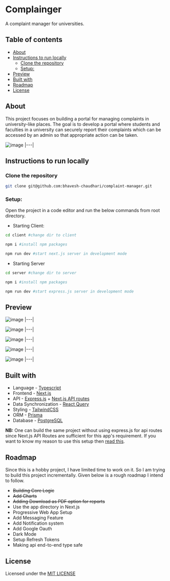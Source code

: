 <h1>Complainger</h1>

A complaint manager for universities.

<h2>Table of contents</h2>

- [About](#about)
- [Instructions to run locally](#instructions-to-run-locally)
  - [Clone the repository](#clone-the-repository)
  - [Setup:](#setup)
- [Preview](#preview)
- [Built with](#built-with)
- [Roadmap](#roadmap)
- [License](#license)

## About

This project focuses on building a portal for managing complaints in university-like places. The goal is to develop a portal where students and faculties in a university can securely report their complaints which can be accessed by an admin so that appropriate action can be taken.

![image](https://user-images.githubusercontent.com/74975876/203619614-bd33b0e1-eeb3-4af4-a5b8-617095a344c6.png)
|---|

## Instructions to run locally

### Clone the repository

```sh
git clone git@github.com:bhavesh-chaudhari/complaint-manager.git
```

### Setup:

Open the project in a code editor and run the below commands from root directory.

- Starting Client:

```sh
cd client #change dir to client
```

```sh
npm i #install npm packages
```

```sh
npm run dev #start next.js server in development mode
```

- Starting Server

```sh
cd server #change dir to server
```

```sh
npm i #install npm packages
```

```sh
npm run dev #start express.js server in development mode
```

## Preview

![image](https://user-images.githubusercontent.com/74975876/203622383-1b2e113b-f9ca-4808-b3d9-b7574e736e63.png)
|---|

![image](https://user-images.githubusercontent.com/74975876/203622450-3018000e-1ad0-49b5-9dde-95a2f09dbeab.png)
|---|

![image](https://user-images.githubusercontent.com/74975876/203622526-52660530-dde2-4307-ab82-68742d89717b.png)
|---|

![image](https://user-images.githubusercontent.com/74975876/203622689-68918367-84eb-489f-9a94-dbfbee28d56b.png)
|---|

![image](https://user-images.githubusercontent.com/74975876/203625359-1c993579-285d-495e-b1d5-6b8b0f2174f8.png)
|---|

## Built with

- Language - [Typescript](https://www.typescriptlang.org/)
- Frontend - [Next.js](https://nextjs.org/)
- API - [Express.js](https://expressjs.com/) + [Next.js API routes](https://nextjs.org/docs/api-routes/introduction)
- Data Synchronization - [React Query](https://tanstack.com/query/v4)
- Styling - [TailwindCSS](https://tailwindcss.com/)
- ORM - [Prisma](https://www.prisma.io/)
- Database - [PostgreSQL](https://www.postgresql.org/)

**NB:** One can build the same project without using express.js for api routes since Next.js API Routes are sufficient for this app's requirement. If you want to know my reason to use this setup then [read this](./docs/the-decision-to-use-expressjs-over-nextjs-api-routes-alone.md).

## Roadmap

Since this is a hobby project, I have limited time to work on it. So I am trying to build this project incrementally. Given below is a rough roadmap I intend to follow.

- ~~Building Core Logic~~
- ~~Add Charts~~
- ~~Adding Download as PDF option for reports~~
- Use the app directory in Next.js
- Progressive Web App Setup
- Add Messaging Feature
- Add Notification system
- Add Google Oauth
- Dark Mode
- Setup Refresh Tokens
- Making api end-to-end type safe

## License

Licensed under the [MIT LICENSE](./LICENSE)
